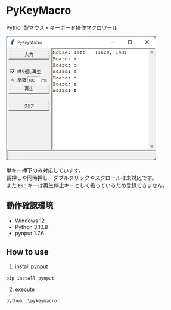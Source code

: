 # PyKeyMacro
Python製マウス・キーボード操作マクロツール

<img src="./screenshot/PyKeyMacro.png" />

単キー押下のみ対応しています。  
長押しや同時押し、ダブルクリックやスクロールは未対応です。  
また `Esc` キーは再生停止キーとして扱っているため登録できません。

## 動作確認環境

* Windows 12
* Python 3.10.8
* pynput 1.7.6

## How to use

1. install [pynput](https://pypi.org/project/pynput/)
```bash
pip install pynput
```

2. execute
```bash
python .\pykeymacro
```
